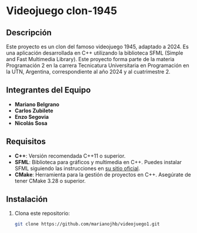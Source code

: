 # Videojuego clon-1945

## Descripción

Este proyecto es un clon del famoso videojuego 1945, adaptado a 2024. Es una aplicación desarrollada en C++ utilizando la biblioteca SFML (Simple and Fast Multimedia Library). Este proyecto forma parte de la materia Programación 2 en la carrera Tecnicatura Universitaria en Programación en la UTN, Argentina, correspondiente al año 2024 y al cuatrimestre 2.

## Integrantes del Equipo

- **Mariano Belgrano**
- **Carlos Zubilete**
- **Enzo Segovia**
- **Nicolás Sosa**

## Requisitos

- **C++**: Versión recomendada C++11 o superior.
- **SFML**: Biblioteca para gráficos y multimedia en C++. Puedes instalar SFML siguiendo las instrucciones en [su sitio oficial](https://www.sfml-dev.org/download.php).
- **CMake**: Herramienta para la gestión de proyectos en C++. Asegúrate de tener CMake 3.28 o superior.

## Instalación

1. Clona este repositorio:
   ```bash
   git clone https://github.com/marianojhb/videojuego1.git
